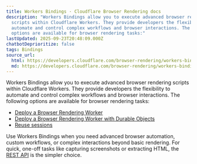 ```yaml
---
title: Workers Bindings · Cloudflare Browser Rendering docs
description: "Workers Bindings allow you to execute advanced browser rendering
  scripts within Cloudflare Workers. They provide developers the flexibility to
  automate and control complex workflows and browser interactions. The following
  options are available for browser rendering tasks:"
lastUpdated: 2025-09-23T20:48:09.000Z
chatbotDeprioritize: false
tags: Bindings
source_url:
  html: https://developers.cloudflare.com/browser-rendering/workers-bindings/
  md: https://developers.cloudflare.com/browser-rendering/workers-bindings/index.md
---
```


Workers Bindings allow you to execute advanced browser rendering scripts within Cloudflare Workers. They provide developers the flexibility to automate and control complex workflows and browser interactions. The following options are available for browser rendering tasks:

* [Deploy a Browser Rendering Worker](https://developers.cloudflare.com/browser-rendering/workers-bindings/screenshots/)
* [Deploy a Browser Rendering Worker with Durable Objects](https://developers.cloudflare.com/browser-rendering/workers-bindings/browser-rendering-with-do/)
* [Reuse sessions](https://developers.cloudflare.com/browser-rendering/workers-bindings/reuse-sessions/)

Use Workers Bindings when you need advanced browser automation, custom workflows, or complex interactions beyond basic rendering. For quick, one-off tasks like capturing screenshots or extracting HTML, the [REST API](https://developers.cloudflare.com/browser-rendering/rest-api/) is the simpler choice.

